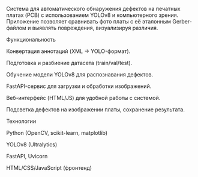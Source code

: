 Система для автоматического обнаружения дефектов на печатных платах (PCB) с использованием YOLOv8 и компьютерного зрения.
Приложение позволяет сравнивать фото платы с её эталонным Gerber-файлом и выявлять повреждения, визуализируя различия.

Функциональность

Конвертация аннотаций (XML → YOLO-формат).

Подготовка и разбиение датасета (train/val/test).

Обучение модели YOLOv8 для распознавания дефектов.

FastAPI-сервис для загрузки и обработки изображений.

Веб-интерфейс (HTML/JS) для удобной работы с системой.

Подсветка дефектов на изображении платы, сохранение результата.

Технологии

Python (OpenCV, scikit-learn, matplotlib)

YOLOv8 (Ultralytics)

FastAPI, Uvicorn

HTML/CSS/JavaScript (фронтенд)
